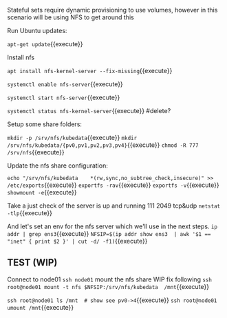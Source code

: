 Stateful sets require dynamic provisioning to use volumes,  however in this scenario will be using NFS to get around this


Run Ubuntu updates:

`apt-get update`{{execute}}

Install nfs

`apt install nfs-kernel-server --fix-missing`{{execute}}

`systemctl enable nfs-server`{{execute}}

`systemctl start nfs-server`{{execute}}

`systemctl status nfs-kernel-server`{{execute}} #delete?


Setup some share folders:

`mkdir -p /srv/nfs/kubedata`{{execute}}
`mkdir /srv/nfs/kubedata/{pv0,pv1,pv2,pv3,pv4}`{{execute}}
`chmod -R 777 /srv/nfs`{{execute}}

Update the nfs share configuration:

`echo "/srv/nfs/kubedata    *(rw,sync,no_subtree_check,insecure)" >> /etc/exports`{{execute}}
`exportfs -rav`{{execute}}
`exportfs -v`{{execute}}
`showmount -e`{{execute}}

Take a just check of the server is up and running   111 2049 tcp&udp
`netstat -tlp`{{execute}}

And let's set an env for the nfs server which we'll use in the next steps.
`ip addr | grep ens3`{{execute}}
`NFSIP=$(ip addr show ens3  | awk '$1 == "inet" { print $2 }' | cut -d/ -f1)`{{execute}}


## TEST (WIP)
Connect to node01
`ssh node01`
mount the nfs share
WIP fix following
`ssh root@node01 mount -t nfs $NFSIP:/srv/nfs/kubedata  /mnt`{{execute}}

`ssh root@node01 ls /mnt  # show see pv0->4`{{execute}}
`ssh root@node01 umount /mnt`{{execute}}